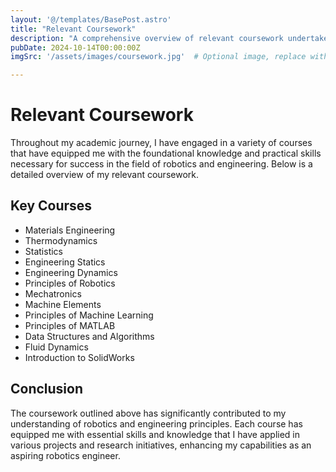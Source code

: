```yaml
---
layout: '@/templates/BasePost.astro'
title: "Relevant Coursework"
description: "A comprehensive overview of relevant coursework undertaken in the field of robotics and engineering."
pubDate: 2024-10-14T00:00:00Z
imgSrc: '/assets/images/coursework.jpg'  # Optional image, replace with an actual path if needed

---
```


# Relevant Coursework

Throughout my academic journey, I have engaged in a variety of courses that have equipped me with the foundational knowledge and practical skills necessary for success in the field of robotics and engineering. Below is a detailed overview of my relevant coursework.

## Key Courses

- Materials Engineering
- Thermodynamics
- Statistics
- Engineering Statics
- Engineering Dynamics
- Principles of Robotics
- Mechatronics
- Machine Elements
- Principles of Machine Learning
- Principles of MATLAB
- Data Structures and Algorithms
- Fluid Dynamics
- Introduction to SolidWorks

## Conclusion

The coursework outlined above has significantly contributed to my understanding of robotics and engineering principles. Each course has equipped me with essential skills and knowledge that I have applied in various projects and research initiatives, enhancing my capabilities as an aspiring robotics engineer.

